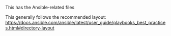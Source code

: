 This has the Ansible-related files

This generally follows the recommended layout:
  https://docs.ansible.com/ansible/latest/user_guide/playbooks_best_practices.html#directory-layout